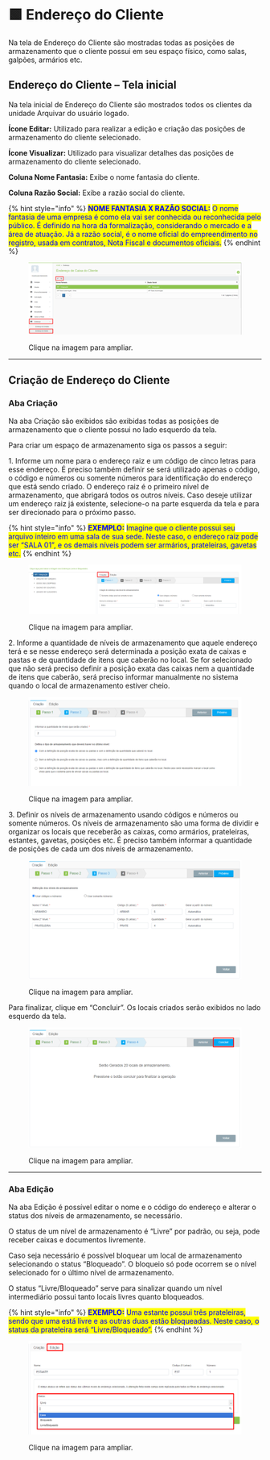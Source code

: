 # 🟩 Endereço do Cliente

Na tela de Endereço do Cliente são mostradas todas as posições de armazenamento que o cliente possui em seu espaço físico, como salas, galpões, armários etc.&#x20;

## Endereço do Cliente – Tela inicial&#x20;

Na tela inicial de Endereço do Cliente são mostrados todos os clientes da unidade Arquivar do usuário logado. &#x20;

**Ícone Editar:** Utilizado para realizar a edição e criação das posições de armazenamento do cliente selecionado. &#x20;

**Ícone Visualizar:** Utilizado para visualizar detalhes das posições de armazenamento do cliente selecionado.&#x20;

**Coluna Nome Fantasia:** Exibe o nome fantasia do cliente.&#x20;

**Coluna Razão Social:** Exibe a razão social do cliente.&#x20;

{% hint style="info" %}
<mark style="color:blue;">**NOME FANTASIA X RAZÃO SOCIAL:**</mark> <mark style="color:blue;"></mark><mark style="color:blue;">O nome fantasia de uma empresa é como ela vai ser conhecida ou reconhecida pelo público. É definido na hora da formalização, considerando o mercado e a área de atuação. Já a razão social, é o nome oficial do empreendimento no registro, usada em contratos, Nota Fiscal e documentos oficiais.</mark>&#x20;
{% endhint %}

<figure><img src="../.gitbook/assets/endereco18.png" alt=""><figcaption><p>Clique na imagem para ampliar.</p></figcaption></figure>

***

## Criação de Endereço do Cliente&#x20;

### Aba Criação&#x20;

Na aba Criação são exibidos são exibidas todas as posições de armazenamento que o cliente possui no lado esquerdo da tela.&#x20;

Para criar um espaço de armazenamento siga os passos a seguir: &#x20;

1\.  Informe um nome para o endereço raiz e um código de cinco letras para esse endereço. É preciso também definir se será utilizado apenas o código, o código e números ou somente números para identificação do endereço que está sendo criado. O endereço raiz é o primeiro nível de armazenamento, que abrigará todos os outros níveis. Caso deseje utilizar um endereço raiz já existente, selecione-o na parte esquerda da tela e para ser direcionado para o próximo passo.&#x20;

{% hint style="info" %}
<mark style="color:blue;">**EXEMPLO:**</mark> <mark style="color:blue;"></mark><mark style="color:blue;">Imagine que o cliente possui seu arquivo inteiro em uma sala de sua sede. Neste caso, o endereço raiz pode ser “SALA 01”, e os demais níveis podem ser armários, prateleiras, gavetas etc.</mark>
{% endhint %}

<figure><img src="../.gitbook/assets/endereco19.png" alt=""><figcaption><p>Clique na imagem para ampliar.</p></figcaption></figure>

2\. Informe a quantidade de níveis de armazenamento que aquele endereço terá e se nesse endereço será determinada a posição exata de caixas e pastas e de quantidade de itens que caberão no local. Se for selecionado que não será preciso definir a posição exata das caixas nem a quantidade de itens que caberão, será preciso informar manualmente no sistema quando o local de armazenamento estiver cheio. &#x20;

<figure><img src="../.gitbook/assets/endereco20.png" alt=""><figcaption><p>Clique na imagem para ampliar.</p></figcaption></figure>

3\. Definir os níveis de armazenamento usando códigos e números ou somente números. Os níveis de armazenamento são uma forma de dividir e organizar os locais que receberão as caixas, como armários, prateleiras, estantes, gavetas, posições etc. É preciso também informar a quantidade de posições de cada um dos níveis de armazenamento.&#x20;

<figure><img src="../.gitbook/assets/endereco21.png" alt=""><figcaption><p>Clique na imagem para ampliar.</p></figcaption></figure>

Para finalizar, clique em “Concluir”. Os locais criados serão exibidos no lado esquerdo da tela. &#x20;

<figure><img src="../.gitbook/assets/endereco22.png" alt=""><figcaption><p>Clique na imagem para ampliar.</p></figcaption></figure>

***

### Aba Edição&#x20;

Na aba Edição é possível editar o nome e o código do endereço e alterar o status dos níveis de armazenamento, se necessário.  &#x20;

O status de um nível de armazenamento é “Livre” por padrão, ou seja, pode receber caixas e documentos livremente. &#x20;

Caso seja necessário é possível bloquear um local de armazenamento selecionando o status “Bloqueado”. O bloqueio só pode ocorrem se o nível selecionado for o último nível de armazenamento.&#x20;

O status “Livre/Bloqueado” serve para sinalizar quando um nível intermediário possui tanto locais livres quanto bloqueados.&#x20;

{% hint style="info" %}
<mark style="color:blue;">**EXEMPLO:**</mark> <mark style="color:blue;"></mark><mark style="color:blue;">Uma estante possui três prateleiras, sendo que uma está livre e as outras duas estão bloqueadas. Neste caso, o status da prateleira será “Livre/Bloqueado”.</mark>
{% endhint %}

<figure><img src="../.gitbook/assets/endereco23.png" alt=""><figcaption><p>Clique na imagem para ampliar.</p></figcaption></figure>
